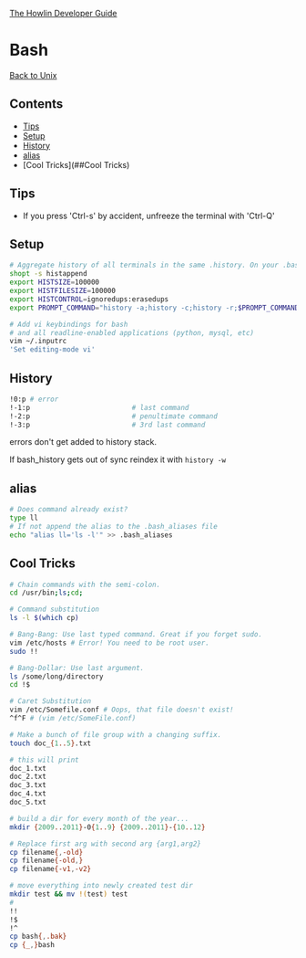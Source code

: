 [The Howlin Developer Guide](/index.md)



Bash
====

[Back to Unix](./index.md)


## Contents


- [Tips](##Tips)
- [Setup](##Setup)
- [History](##History)
- [alias](##alias)
- [Cool Tricks](##Cool Tricks)


## Tips


 * If you press 'Ctrl-s' by accident, unfreeze the terminal with 'Ctrl-Q'


## Setup


```bash
# Aggregate history of all terminals in the same .history. On your .bashrc
shopt -s histappend
export HISTSIZE=100000
export HISTFILESIZE=100000
export HISTCONTROL=ignoredups:erasedups
export PROMPT_COMMAND="history -a;history -c;history -r;$PROMPT_COMMAND"

# Add vi keybindings for bash 
# and all readline-enabled applications (python, mysql, etc)
vim ~/.inputrc
'Set editing-mode vi'
```


## History


```bash
!0:p # error
!-1:p                         # last command
!-2:p                         # penultimate command
!-3:p                         # 3rd last command
```

errors don't get added to history stack.

If bash_history gets out of sync reindex it with `history -w`


## alias


```bash
# Does command already exist?
type ll
# If not append the alias to the .bash_aliases file
echo "alias ll='ls -l'" >> .bash_aliases
```


## Cool Tricks


```bash
# Chain commands with the semi-colon.
cd /usr/bin;ls;cd;

# Command substitution
ls -l $(which cp)

# Bang-Bang: Use last typed command. Great if you forget sudo.
vim /etc/hosts # Error! You need to be root user.
sudo !!

# Bang-Dollar: Use last argument.
ls /some/long/directory
cd !$

# Caret Substitution
vim /etc/Somefile.conf # Oops, that file doesn't exist!
^f^F # (vim /etc/SomeFile.conf)

# Make a bunch of file group with a changing suffix.
touch doc_{1..5}.txt

# this will print
doc_1.txt
doc_2.txt
doc_3.txt
doc_4.txt
doc_5.txt

# build a dir for every month of the year...
mkdir {2009..2011}-0{1..9} {2009..2011}-{10..12}

# Replace first arg with second arg {arg1,arg2}
cp filename{,-old}
cp filename{-old,}
cp filename{-v1,-v2}

```




```bash
# move everything into newly created test dir
mkdir test && mv !(test) test
# 
!!
!$
!^
cp bash{,.bak}
cp {_,}bash
```
